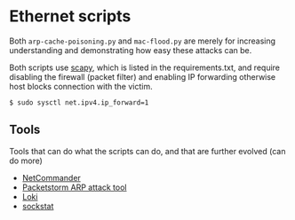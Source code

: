 # Ethernet scripts

Both `arp-cache-poisoning.py` and `mac-flood.py` are merely for increasing understanding and demonstrating how easy these attacks can be.

Both scripts use [scapy](https://scapy.readthedocs.io/en/latest/), which is listed in the requirements.txt, and require disabling the firewall (packet filter) and enabling IP forwarding otherwise host blocks connection with the victim.

    $ sudo sysctl net.ipv4.ip_forward=1

## Tools

Tools that can do what the scripts can do, and that are further evolved (can do more)

* [NetCommander](https://github.com/meh/NetCommander)
* [Packetstorm ARP attack tool](https://packetstormsecurity.com/files/81368/Hackers-Hideaway-ARP-Attack-Tool.html)
* [Loki](https://www.c0decafe.de/)
* [sockstat](sockstat.md)